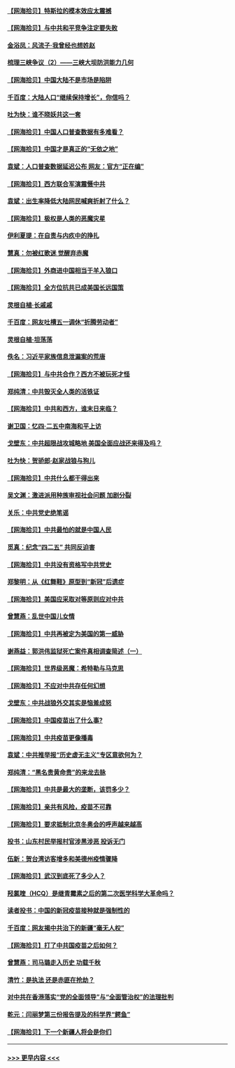 #### [【网海拾贝】特斯拉的模本效应太震撼](../pages/nsc993/n12925626.md?t=05062051) 
#### [【网海拾贝】与中共和平竞争注定要失败](../pages/nsc993/n12923326.md?t=05062051) 
#### [金浴凤：风流子‧我曾经也想姓赵](../pages/nsc993/n12920911.md?t=05062051) 
#### [梳理三峡争议（2）——三峡大坝防洪能力几何](../pages/nsc993/n12920173.md?t=05062051) 
#### [【网海拾贝】中国大陆不是市场是陷阱](../pages/nsc993/n12920143.md?t=05062051) 
#### [千百度：大陆人口“继续保持增长”，你信吗？](../pages/nsc993/n12918946.md?t=05062051) 
#### [吐为快：谁不晓妖共这一套](../pages/nsc993/n12918941.md?t=05062051) 
#### [【网海拾贝】中国人口普查数据有多难看？](../pages/nsc993/n12917822.md?t=05062051) 
#### [【网海拾贝】中国才是真正的“无依之地”](../pages/nsc993/n12915845.md?t=05062051) 
#### [袁斌：人口普查数据延迟公布 网友：官方“正在编”](../pages/nsc993/n12915748.md?t=05062051) 
#### [【网海拾贝】西方联合军演震慑中共](../pages/nsc993/n12913466.md?t=05062051) 
#### [袁斌：出生率降低大陆网民喊爽折射了什么？](../pages/nsc993/n12913365.md?t=05062051) 
#### [【网海拾贝】极权是人类的恶魔灾星](../pages/nsc993/n12910697.md?t=05062051) 
#### [伊利夏提：在自责与内疚中的挣扎](../pages/nsc993/n12910493.md?t=05062051) 
#### [慧真：勿被红歌迷 觉醒弃赤魔](../pages/nsc993/n12910485.md?t=05062051) 
#### [【网海拾贝】外商进中国相当于羊入狼口](../pages/nsc993/n12908274.md?t=05062051) 
#### [【网海拾贝】全方位抗共已成美国长远国策](../pages/nsc993/n12906878.md?t=05062051) 
#### [灵根自植‧长戚戚](../pages/nsc993/n12905585.md?t=05062051) 
#### [千百度：网友吐槽五一调休“折腾劳动者”](../pages/nsc993/n12905934.md?t=05062051) 
#### [灵根自植‧坦荡荡](../pages/nsc993/n12905562.md?t=05062051) 
#### [佚名：习近平家族信息泄漏案的荒唐](../pages/nsc993/n12904705.md?t=05062051) 
#### [【网海拾贝】与中共合作？西方不被玩死才怪](../pages/nsc993/n12903873.md?t=05062051) 
#### [郑纯清：中共毁灭全人类的活铁证](../pages/nsc993/n12903785.md?t=05062051) 
#### [【网海拾贝】中共和西方，谁末日来临？](../pages/nsc993/n12903482.md?t=05062051) 
#### [谢卫国：忆四‧二五中南海和平上访](../pages/nsc993/n12902192.md?t=05062051) 
#### [戈壁东：中共超限战攻城略地 美国全面应战还来得及吗？](../pages/nsc993/n12902297.md?t=05062051) 
#### [吐为快：贺骄郎‧赵家战狼与狗儿](../pages/nsc993/n12902280.md?t=05062051) 
#### [【网海拾贝】中共什么都干得出来](../pages/nsc993/n12897500.md?t=05062051) 
#### [吴文渊：激进派用种族审视社会问题 加剧分裂](../pages/nsc993/n12893881.md?t=05062051) 
#### [关乐：中共党史绝笔谣](../pages/nsc993/n12897270.md?t=05062051) 
#### [【网海拾贝】中共最怕的就是中国人民](../pages/nsc993/n12894705.md?t=05062051) 
#### [觅真：纪念“四二五” 共同反迫害](../pages/nsc993/n12894553.md?t=05062051) 
#### [【网海拾贝】中共没有资格写中共党史](../pages/nsc993/n12892231.md?t=05062051) 
#### [郑黎明：从《红舞鞋》原型到“新冠”后遗症](../pages/nsc993/n12890469.md?t=05062051) 
#### [【网海拾贝】美国应采取对等原则应对中共](../pages/nsc993/n12889176.md?t=05062051) 
#### [曾慧燕：乱世中国儿女情](../pages/nsc993/n12887931.md?t=05062051) 
#### [【网海拾贝】中共再被定为美国的第一威胁](../pages/nsc993/n12887580.md?t=05062051) 
#### [谢燕益：郭洪伟监狱死亡案件真相调查简述（一）](../pages/nsc993/n12885648.md?t=05062051) 
#### [【网海拾贝】世界级恶魔：希特勒与马克思](../pages/nsc993/n12884062.md?t=05062051) 
#### [【网海拾贝】不应对中共存任何幻想](../pages/nsc993/n12881460.md?t=05062051) 
#### [戈壁东：中共战狼外交其实是恼羞成怒](../pages/nsc993/n12880392.md?t=05062051) 
#### [【网海拾贝】中国疫苗出了什么事?](../pages/nsc993/n12879124.md?t=05062051) 
#### [【网海拾贝】中共疫苗更像播毒](../pages/nsc993/n12876631.md?t=05062051) 
#### [袁斌：中共推举报“历史虚无主义”专区意欲何为？](../pages/nsc993/n12876530.md?t=05062051) 
#### [郑纯清：“黑名贵黄命贵”的来龙去脉](../pages/nsc993/n12875589.md?t=05062051) 
#### [【网海拾贝】中共是最大的垄断，该罚多少？](../pages/nsc993/n12874006.md?t=05062051) 
#### [【网海拾贝】亲共有风险，疫苗不可靠](../pages/nsc993/n12872224.md?t=05062051) 
#### [【网海拾贝】要求抵制北京冬奥会的呼声越来越高](../pages/nsc993/n12868962.md?t=05062051) 
#### [投书：山东村民举报村官涉黑涉恶 投诉无门](../pages/nsc993/n12869726.md?t=05062051) 
#### [伍新：贺台湾访客增多和美德州疫情骤降](../pages/nsc993/n12865651.md?t=05062051) 
#### [【网海拾贝】武汉到底死了多少人？](../pages/nsc993/n12863707.md?t=05062051) 
#### [羟氯喹（HCQ）是继青霉素之后的第二次医学科学大革命吗？](../pages/nsc993/n12638564.md?t=05062051) 
#### [读者投书：中国的新冠疫苗接种就是强制性的](../pages/nsc993/n12859932.md?t=05062051) 
#### [千百度：网友揭中共治下的新疆“毫无人权”](../pages/nsc993/n12858385.md?t=05062051) 
#### [【网海拾贝】打了中共国疫苗之后如何？](../pages/nsc993/n12857866.md?t=05062051) 
#### [曾慧燕：司马璐走入历史 功载千秋](../pages/nsc993/n12856996.md?t=05062051) 
#### [清竹：是执法 还是赤匪在抢劫？](../pages/nsc993/n12856952.md?t=05062051) 
#### [对中共在香港落实“党的全面领导”与“全面管治权”的法理批判](../pages/nsc993/n12856929.md?t=05062051) 
#### [乾元：闫丽梦第三份报告提及的科学界“鳄鱼”](../pages/nsc993/n12855985.md?t=05062051) 
#### [【网海拾贝】下一个新疆人将会是你们](../pages/nsc993/n12855864.md?t=05062051) 

----
#### [ >>> 更早内容 <<< ](../indexes/nsc993-earlier.md)
